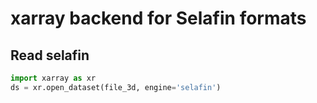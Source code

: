 # xarray backend for Selafin formats

## Read selafin

```python
import xarray as xr
ds = xr.open_dataset(file_3d, engine='selafin')
```
